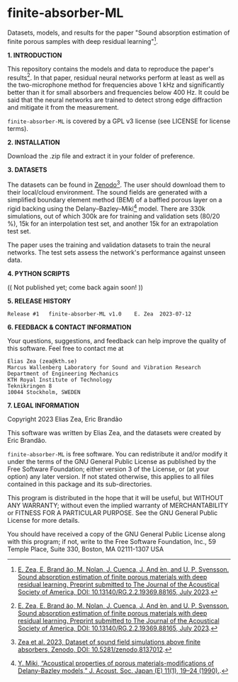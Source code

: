 # finite-absorber-ML
Datasets, models, and results for the paper "Sound absorption estimation of finite porous samples with deep residual learning"[^1]. 

**1. INTRODUCTION**

This repository contains the models and data to reproduce the paper's results[^1]. In that paper, residual neural networks perform at least as well as the two-microphone method for frequencies above 1 kHz and significantly better than it for small absorbers and frequencies below 400 Hz. It could be said that the neural networks are trained to detect strong edge diffraction and mitigate it from the measurement. 

[^1]: [E. Zea, E. Brand ̃ao, M. Nolan, J. Cuenca, J. And ́en, and U. P. Svensson. Sound absorption
estimation of finite porous materials with deep residual learning. Preprint submitted to The
Journal of the Acoustical Society of America, DOI: 10.13140/RG.2.2.19369.88165, July 2023](http://dx.doi.org/10.13140/RG.2.2.19369.88165).

`finite-absorber-ML` is covered by a GPL v3 license (see LICENSE for license terms).

**2. INSTALLATION**

Download the .zip file and extract it in your folder of preference. 

**3. DATASETS**

The datasets can be found in [Zenodo](https://doi.org/10.5281/zenodo.8137012)[^2]. The user should download them to their local/cloud environment. The sound fields are generated with a simplified boundary element method (BEM) of a baffled porous layer on a rigid backing using the Delany–Bazley–Miki[^3] model. There are 330k simulations, out of which 300k are for training and validation sets (80/20 %), 15k for an interpolation test set, and another 15k for an extrapolation test set. 

The paper uses the training and validation datasets to train the neural networks. The test sets assess the network's performance against unseen data.

[^2]: [Zea et al. 2023, Dataset of sound field simulations above finite absorbers, Zenodo, DOI: 10.5281/zenodo,8137012](https://doi.org/10.5281/zenodo.8137012).
[^3]: [Y. Miki, “Acoustical properties of porous materials-modifications of Delany-Bazley models,” J. Acoust. Soc. Japan (E) 11(1), 19–24 (1990).](https://www.jstage.jst.go.jp/article/ast1980/11/1/11_1_19/_article/-char/ja/).


**4. PYTHON SCRIPTS**

(( Not published yet; come back again soon! ))

**5. RELEASE HISTORY**

	Release #1	 finite-absorber-ML v1.0 	E. Zea	2023-07-12

**6. FEEDBACK & CONTACT INFORMATION**

Your questions, suggestions, and feedback can help improve the quality of this software. Feel free to contact me at

	Elias Zea (zea@kth.se)
	Marcus Wallenberg Laboratory for Sound and Vibration Research
	Department of Engineering Mechanics
	KTH Royal Institute of Technology
	Teknikringen 8
	10044 Stockholm, SWEDEN

**7. LEGAL INFORMATION**

Copyright 2023 Elias Zea, Eric Brandão

This software was written by Elias Zea, and the datasets were created by Eric Brandão. 

`finite-absorber-ML` is free software. You can redistribute it and/or modify it under the
terms of the GNU General Public License as published by the Free Software Foundation; either version 3 of the License, or (at your option) any later version. If not stated otherwise, this applies to all files contained in this package and its sub-directories. 

This program is distributed in the hope that it will be useful, but WITHOUT ANY WARRANTY; without even the implied warranty of MERCHANTABILITY or FITNESS FOR A PARTICULAR PURPOSE.  See the GNU General Public License for more details.

You should have received a copy of the GNU General Public License
along with this program; if not, write to the Free Software Foundation, Inc., 59 Temple Place, Suite 330, Boston, MA  02111-1307  USA
